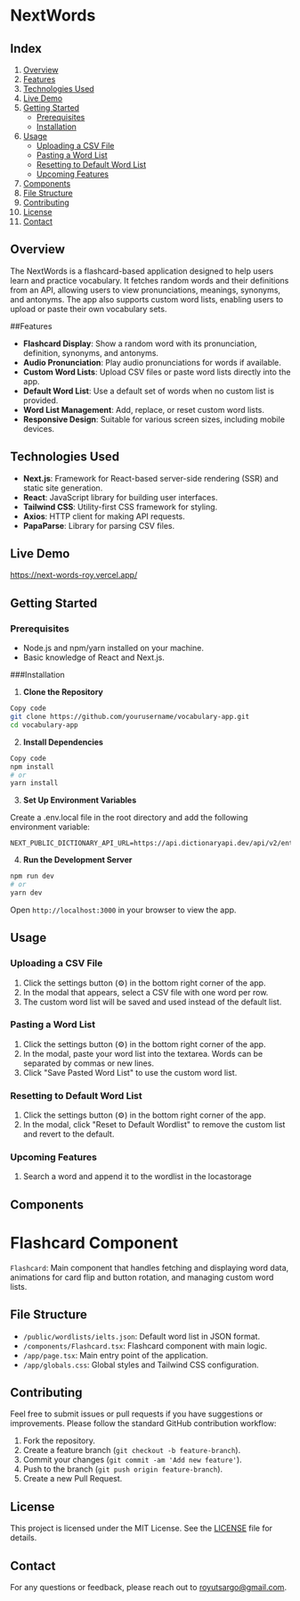 # NextWords

## Index

1. [Overview](#overview)
2. [Features](#features)
3. [Technologies Used](#technologies-used)
4. [Live Demo](#live-demo)
5. [Getting Started](#getting-started)
   - [Prerequisites](#prerequisites)
   - [Installation](#installation)
6. [Usage](#usage)
   - [Uploading a CSV File](#uploading-a-csv-file)
   - [Pasting a Word List](#pasting-a-word-list)
   - [Resetting to Default Word List](#resetting-to-default-word-list)
   - [Upcoming Features](#upcoming-features)
7. [Components](#components)
8. [File Structure](#file-structure)
9. [Contributing](#contributing)
10. [License](#license)
11. [Contact](#contact)

## Overview

The NextWords is a flashcard-based application designed to help users learn and practice vocabulary. It fetches random words and their definitions from an API, allowing users to view pronunciations, meanings, synonyms, and antonyms. The app also supports custom word lists, enabling users to upload or paste their own vocabulary sets.

##Features

- **Flashcard Display**: Show a random word with its pronunciation, definition, synonyms, and antonyms.
- **Audio Pronunciation**: Play audio pronunciations for words if available.
- **Custom Word Lists**: Upload CSV files or paste word lists directly into the app.
- **Default Word List**: Use a default set of words when no custom list is provided.
- **Word List Management**: Add, replace, or reset custom word lists.
- **Responsive Design**: Suitable for various screen sizes, including mobile devices.

## Technologies Used

- **Next.js**: Framework for React-based server-side rendering (SSR) and static site generation.
- **React**: JavaScript library for building user interfaces.
- **Tailwind CSS**: Utility-first CSS framework for styling.
- **Axios**: HTTP client for making API requests.
- **PapaParse**: Library for parsing CSV files.

## Live Demo

https://next-words-roy.vercel.app/

## Getting Started

### Prerequisites

- Node.js and npm/yarn installed on your machine.
- Basic knowledge of React and Next.js.

###Installation

1. **Clone the Repository**

```bash
Copy code
git clone https://github.com/yourusername/vocabulary-app.git
cd vocabulary-app
```

2. **Install Dependencies**

```bash
Copy code
npm install
# or
yarn install
```

3. **Set Up Environment Variables**

Create a .env.local file in the root directory and add the following environment variable:

```
NEXT_PUBLIC_DICTIONARY_API_URL=https://api.dictionaryapi.dev/api/v2/entries/en/
```

4. **Run the Development Server**

```bash
npm run dev
# or
yarn dev
```

Open `http://localhost:3000` in your browser to view the app.

## Usage

### Uploading a CSV File

1. Click the settings button (⚙️) in the bottom right corner of the app.
2. In the modal that appears, select a CSV file with one word per row.
3. The custom word list will be saved and used instead of the default list.

### Pasting a Word List

1. Click the settings button (⚙️) in the bottom right corner of the app.
2. In the modal, paste your word list into the textarea. Words can be separated by commas or new lines.
3. Click "Save Pasted Word List" to use the custom word list.

### Resetting to Default Word List

1. Click the settings button (⚙️) in the bottom right corner of the app.
2. In the modal, click "Reset to Default Wordlist" to remove the custom list and revert to the default.

### Upcoming Features

1. Search a word and append it to the wordlist in the locastorage

## Components

# Flashcard Component

`Flashcard`: Main component that handles fetching and displaying word data, animations for card flip and button rotation, and managing custom word lists.

## File Structure

- `/public/wordlists/ielts.json`: Default word list in JSON format.
- `/components/Flashcard.tsx`: Flashcard component with main logic.
- `/app/page.tsx`: Main entry point of the application.
- `/app/globals.css`: Global styles and Tailwind CSS configuration.

## Contributing

Feel free to submit issues or pull requests if you have suggestions or improvements. Please follow the standard GitHub contribution workflow:

1. Fork the repository.
2. Create a feature branch (`git checkout -b feature-branch`).
3. Commit your changes (`git commit -am 'Add new feature'`).
4. Push to the branch (`git push origin feature-branch`).
5. Create a new Pull Request.

## License

This project is licensed under the MIT License. See the [LICENSE](./LICENSE) file for details.

## Contact

For any questions or feedback, please reach out to royutsargo@gmail.com.
